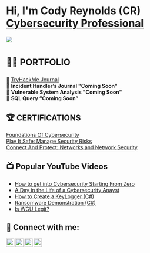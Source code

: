 <h1>Hi, I'm Cody Reynolds (CR) 
<br/><a href="">Cybersecurity Professional</a></h1>
<a href="https://linkedin.com"><img src="https://img.shields.io/badge/-LinkedIn-0072b1?&style=for-the-badge&logo=linkedin&logoColor=white" /></a>

# <p style="font-size:24px;">👨‍💻 PORTFOLIO</p>

🔷 <a href="https://github.com/OfficialCodyReynolds/Portfolio/blob/main/Portfolio/Portfolio/TryHackMe_Journal/README.md">TryHackMe Journal</a><br>
🔷 <b>Incident Handler’s Journal "Coming Soon"</b><br>
🔷 <b>Vulnerable System Analysis "Coming Soon"</b><br>
🔷 <b>SQL Query “Coming Soon”</b><br>

<h2>🏆 CERTIFICATIONS </h2>
<a href="https://github.com/OfficialCodyReynolds/Portfolio/blob/main/Portfolio/Certifications/Google/Foundations_Of_Cybersecurity/FOC.md">Foundations Of Cybersecurity</a><br>
<a href="https://github.com/OfficialCodyReynolds/Portfolio/blob/main/Portfolio/Certifications/Google/Play_It_Safe/PIS.md">Play It Safe: Manage Security Risks</a><br>
<a href="https://yourwebsite.com">Connect And Protect: Networks and Network Security</a><br>

<h2>📺 Popular YouTube Videos</h2>

- [How to get into Cybersecurity Starting From Zero](https://www.youtube.com/watch?v=a83ASGn_V_s)
- [A Day in the Life of a Cybersecurity Anayst](https://www.youtube.com/watch?v=uHy3oM7NnoU)
- [How to Create a KeyLogger (C#)](https://www.youtube.com/watch?v=N-L9hklSlNk)
- [Ransomware Demonstration (C#)](https://www.youtube.com/watch?v=OfvdQeh79s0)
- [Is WGU Legit?](https://www.youtube.com/watch?v=E2MwRWxDBkA)

<h2> 🤳 Connect with me:</h2>

[<img align="left" alt="JoshMadakor | YouTube" width="22px" src="https://cdn.jsdelivr.net/npm/simple-icons@v3/icons/youtube.svg" />][youtube]
[<img align="left" alt="JoshMadakor | Twitter" width="22px" src="https://cdn.jsdelivr.net/npm/simple-icons@v3/icons/twitter.svg" />][twitter]
[<img align="left" alt="JoshMadakor | LinkedIn" width="22px" src="https://cdn.jsdelivr.net/npm/simple-icons@v3/icons/linkedin.svg" />][linkedin]
[<img align="left" alt="JoshMadakor | Instagram" width="22px" src="https://cdn.jsdelivr.net/npm/simple-icons@v3/icons/instagram.svg" />][instagram]

[twitter]: https://twitter.com
[youtube]: https://www.youtube.com
[instagram]: https://www.instagram.com
[linkedin]: https://linkedin.com

<!--
**joshmadakor1/joshmadakor1** is a ✨ _special_ ✨ repository because its `README.md` (this file) appears on your GitHub profile.

Here are some ideas to get you started:

- 🔭 I’m currently working on ...
- 🌱 I’m currently learning ...
- 👯 I’m looking to collaborate on ...
- 🤔 I’m looking for help with ...
- 💬 Ask me about ...
- 📫 How to reach me: ...
- 😄 Pronouns: ...
- ⚡ Fun fact: ...
-->
